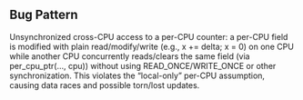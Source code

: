 ## Bug Pattern

Unsynchronized cross-CPU access to a per-CPU counter: a per-CPU field is modified with plain read/modify/write (e.g., x += delta; x = 0) on one CPU while another CPU concurrently reads/clears the same field (via per_cpu_ptr(..., cpu)) without using READ_ONCE/WRITE_ONCE or other synchronization. This violates the “local-only” per-CPU assumption, causing data races and possible torn/lost updates.

